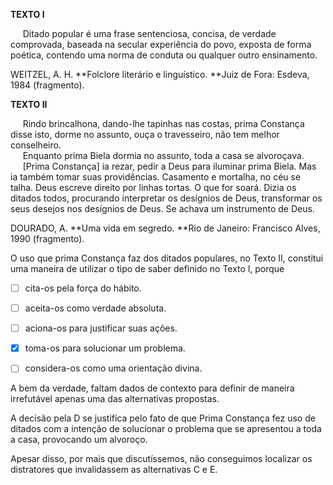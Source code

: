 

**TEXTO l**

     Ditado popular é uma frase sentenciosa, concisa, de verdade comprovada, baseada na secular experiência do povo, exposta de forma poética, contendo uma norma de conduta ou qualquer outro ensinamento.

WEITZEL, A. H. **Folclore literário e linguístico. **Juiz de Fora: Esdeva, 1984 (fragmento).

**TEXTO II**

     Rindo brincalhona, dando-lhe tapinhas nas costas, prima Constança disse isto, dorme no assunto, ouça o travesseiro, não tem melhor conselheiro.\
     Enquanto prima Biela dormia no assunto, toda a casa se alvoroçava.\
     \[Prima Constança] ia rezar, pedir a Deus para iluminar prima Biela. Mas ia também tomar suas providências. Casamento e mortalha, no céu se talha. Deus escreve direito por linhas tortas. O que for soará. Dizia os ditados todos, procurando interpretar os desígnios de Deus, transformar os seus desejos nos desígnios de Deus. Se achava um instrumento de Deus.

DOURADO, A. **Uma vida em segredo. **Rio de Janeiro: Francisco Alves, 1990 (fragmento).

O uso que prima Constança faz dos ditados populares, no Texto II, constitui uma maneira de utilizar o tipo de saber definido no Texto l, porque



- [ ] cita-os pela força do hábito.
- [ ] aceita-os como verdade absoluta.
- [ ] aciona-os para justificar suas ações.
- [x] toma-os para solucionar um problema.
- [ ] considera-os como uma orientação divina.


A bem da verdade, faltam dados de contexto para definir de maneira irrefutável apenas uma das alternativas propostas.

A decisão pela D se justifica pelo fato de que Prima Constança fez uso de ditados com a intenção de solucionar o problema que se apresentou a toda a casa, provocando um alvoroço.

Apesar disso, por mais que discutíssemos, não conseguimos localizar os distratores que invalidassem as alternativas C e E.
